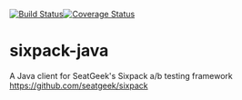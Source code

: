 [![Build Status](https://magnum.travis-ci.com/seatgeek/sixpack-java.svg?token=ycL4XWSrwx9ci6onAtBb&branch=master)](https://magnum.travis-ci.com/seatgeek/sixpack-java)[![Coverage Status](https://coveralls.io/repos/seatgeek/sixpack-java/badge.svg?branch=master)](https://coveralls.io/r/seatgeek/sixpack-java?branch=master) 

# sixpack-java
A Java client for SeatGeek's Sixpack a/b testing framework https://github.com/seatgeek/sixpack
